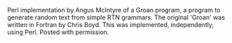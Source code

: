Perl implementation by Angus McIntyre of a Groan program, a program to
generate random text from simple RTN grammars. The original 'Groan' was
written in Fortran by Chris Boyd. This was implemented, independently,
using Perl. Posted with permission.

